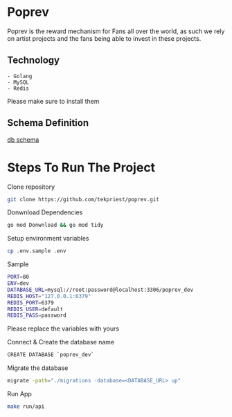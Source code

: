 # Poprev

Poprev is the reward mechanism for Fans all over the world, as such we rely on artist projects and the fans being able to invest in these projects.

## Technology

    - Golang
    - MySQL
    - Redis

Please make sure to install them

## Schema Definition

[db schema](https://dbdiagram.io/d/649b7c3d02bd1c4a5e29e3ce)

# Steps To Run The Project

Clone repository

```bash
git clone https://github.com/tekpriest/poprev.git
```

Donwnload Dependencies

```bash
go mod Donwnload && go mod tidy
```

Setup environment variables

```bash
cp .env.sample .env

```

Sample

```sh
PORT=80
ENV=dev
DATABASE_URL=mysql://root:password@localhost:3306/poprev_dev
REDIS_HOST="127.0.0.1:6379"
REDIS_PORT=6379
REDIS_USER=default
REDIS_PASS=password
```

Please replace the variables with yours

Connect & Create the database name

```sh
CREATE DATABASE `poprev_dev`
```

Migrate the database

```sh
migrate -path="./migrations -database=<DATABASE_URL> up"
```

Run App

```bash
make run/api
```
